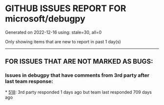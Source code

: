 
# GITHUB ISSUES REPORT FOR microsoft/debugpy


Generated on 2022-12-16 using: stale=30, all=0


Only showing items that are new to report in past 1 day(s)


---

## FOR ISSUES THAT ARE NOT MARKED AS BUGS:


### Issues in debugpy that have comments from 3rd party after last team response:


\* [518](https://github.com/microsoft/debugpy/issues/518 "Secure remote connections to the debugger"): 3rd party responded 1 days ago but team last responded 709 days ago
